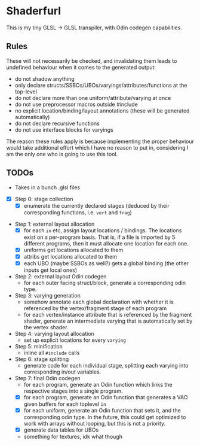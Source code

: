 # Shaderfurl

This is my tiny GLSL -> GLSL transpiler, with Odin codegen capabilities.

## Rules

These will not necessarily be checked, and invalidating them leads to undefined behaviour when it comes to the generated output:

- do not shadow anything
- only declare structs/SSBOs/UBOs/varyings/attributes/functions at the top-level
- do not declare more than one uniform/attribute/varying at once
- do not use preprocessor macros outside #include
- no explicit location/binding/layout annotations (these will be generated automatically)
- do not declare recursive functions
- do not use interface blocks for varyings

The reason these rules apply is because implementing the proper behaviour would take additional effort which I have no reason to put in, considering I am the only one who is going to use this tool.

## TODOs

- Takes in a bunch .glsl files
- [x] Step 0: stage collection
  - [x] enumerate the currently declared stages (deduced by their corresponding
        functions, i.e. `vert` and `frag`)
- Step 1: external layout allocation
  - [x] for each `in` etc, assign
        layout locations / bindings. The locations exist on a
        per-program basis. That is, if a file is imported by
        5 different programs, then it must allocate one location for each one.
  - [x] uniforms get locations allocated to them
  - [x] attribs get locations allocated to them
  - [x] each UBO (maybe SSBOs as well?) gets a global binding (the other inputs
        get local ones)
- Step 2: external layout Odin codegen
  - for each outer facing struct/block, generate a corresponding odin type.
- Step 3: varying generation
  - somehow annotate each global declaration with whether it is referenced
    by the vertex/fragment stage of each program
  - for each vertex/instance attribute that is referenced by the fragment
    shader, generate an intermediate varying that is automatically set by
    the vertex shader.
- Step 4: varying layout allocation
  - set up explicit locations for every `varying`
- Step 5: minification
  - inline all `#include` calls
- Step 6: stage splitting
  - generate code for each individual stage, splitting each varying into
    corresponding in/out variables.
- Step 7: final Odin codegen
  - for each program, generate an Odin function which links the
    respective stages into a single program.
  - [x] for each program, generate an Odin function that generates a VAO
        given buffers for each toplevel `in`
  - [x] for each uniform, generate an Odin function that sets it,
        and the corresponding odin type. In the future, this could get
        optimized to work with arrays without looping, but this is not
        a priority.
  - [x] generate data tables for UBOs
  - something for textures, idk what though
